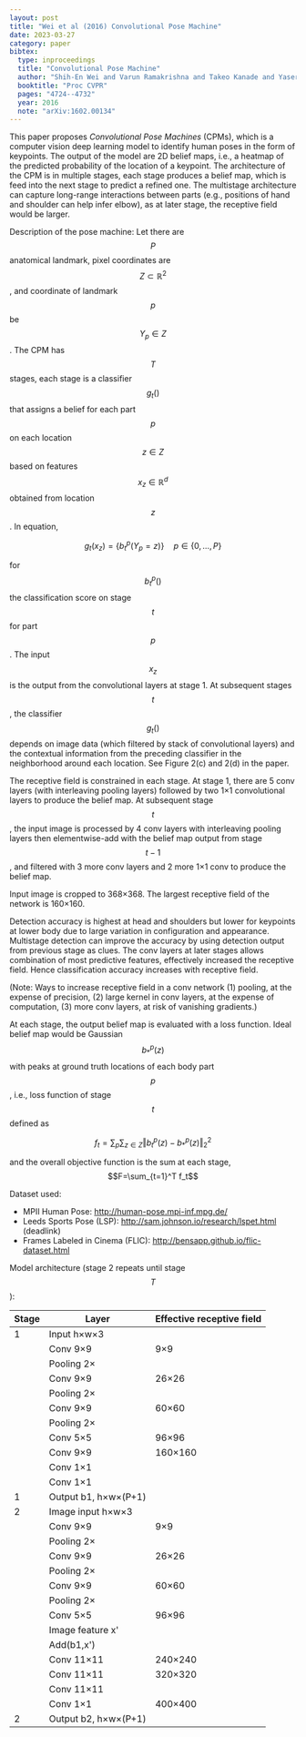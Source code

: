 ```yaml
---
layout: post
title: "Wei et al (2016) Convolutional Pose Machine"
date: 2023-03-27
category: paper
bibtex:
  type: inproceedings
  title: "Convolutional Pose Machine"
  author: "Shih-En Wei and Varun Ramakrishna and Takeo Kanade and Yaser Sheikh"
  booktitle: "Proc CVPR"
  pages: "4724--4732"
  year: 2016
  note: "arXiv:1602.00134"
---
```


This paper proposes *Convolutional Pose Machines* (CPMs), which is a computer
vision deep learning model to identify human poses in the form of keypoints.
The output of the model are 2D belief maps, i.e., a heatmap of the predicted
probability of the location of a keypoint. The architecture of the CPM is in
multiple stages, each stage produces a belief map, which is feed into the next
stage to predict a refined one. The multistage architecture can capture
long-range interactions between parts (e.g., positions of hand and shoulder can
help infer elbow), as at later stage, the receptive field would be larger.

Description of the pose machine: Let there are $$P$$ anatomical landmark, pixel
coordinates are $$Z\subset\mathbb{R}^2$$, and coordinate of landmark $$p$$ be
$$Y_p\in Z$$. The CPM has $$T$$ stages, each stage is a classifier $$g_t()$$
that assigns a belief for each part $$p$$ on each location $$z\in Z$$ based on
features $$x_z\in\mathbb{R}^d$$ obtained from location $$z$$. In equation,

$$
g_t(x_z) = \{ b_t^p(Y_p=z) \} \quad p\in\{0,\dots,P\}
$$

for $$b_t^p()$$ the classification score on stage $$t$$ for part $$p$$. The
input $$x_z$$ is the output from the convolutional layers at stage 1. At
subsequent stages $$t$$, the classifier $$g_t()$$ depends on image data (which
filtered by stack of convolutional layers) and the contextual information from
the preceding classifier in the neighborhood around each location. See Figure
2(c) and 2(d) in the paper.

The receptive field is constrained in each stage. At stage 1, there are 5 conv
layers (with interleaving pooling layers) followed by two 1×1 convolutional
layers to produce the belief map. At subsequent stage $$t$$, the input image is
processed by 4 conv layers with interleaving pooling layers then elementwise-add
with the belief map output from stage $$t-1$$, and filtered with 3 more conv
layers and 2 more 1×1 conv to produce the belief map.

Input image is cropped to 368×368. The largest receptive field of the network is
160×160.

Detection accuracy is highest at head and shoulders but lower for keypoints at
lower body due to large variation in configuration and appearance. Multistage
detection can improve the accuracy by using detection output from previous stage
as clues. The conv layers at later stages allows combination of most predictive
features, effectively increased the receptive field. Hence classification
accuracy increases with receptive field.

(Note: Ways to increase receptive field in a conv network (1) pooling, at the
expense of precision, (2) large kernel in conv layers, at the expense of
computation, (3) more conv layers, at risk of vanishing gradients.)

At each stage, the output belief map is evaluated with a loss function. Ideal
belief map would be Gaussian $$b_\ast^p(z)$$ with peaks at ground truth
locations of each body part $$p$$, i.e., loss function of stage $$t$$ defined as

$$
f_t = \sum_p \sum_{z\in Z} \Vert b_t^p(z) - b_\ast^p(z) \Vert_2^2
$$

and the overall objective function is the sum at each stage, $$F=\sum_{t=1}^T f_t$$

Dataset used:

- MPII Human Pose: http://human-pose.mpi-inf.mpg.de/
- Leeds Sports Pose (LSP): http://sam.johnson.io/research/lspet.html (deadlink)
- Frames Labeled in Cinema (FLIC): http://bensapp.github.io/flic-dataset.html

Model architecture (stage 2 repeats until stage $$T$$):

| Stage | Layer                | Effective receptive field |
|-------|----------------------|---------------------------|
| 1     | Input h×w×3          |                           |
|       | Conv 9×9             | 9×9                       |
|       | Pooling 2×           |                           |
|       | Conv 9×9             | 26×26                     |
|       | Pooling 2×           |                           |
|       | Conv 9×9             | 60×60                     |
|       | Pooling 2×           |                           |
|       | Conv 5×5             | 96×96                     |
|       | Conv 9×9             | 160×160                   |
|       | Conv 1×1             |                           |
|       | Conv 1×1             |                           |
| 1     | Output b1, h×w×(P+1) |                           |
| 2     | Image input h×w×3    |                           |
|       | Conv 9×9             | 9×9                       |
|       | Pooling 2×           |                           |
|       | Conv 9×9             | 26×26                     |
|       | Pooling 2×           |                           |
|       | Conv 9×9             | 60×60                     |
|       | Pooling 2×           |                           |
|       | Conv 5×5             | 96×96                     |
|       | Image feature x'     |                           |
|       | Add(b1,x')           |                           |
|       | Conv 11×11           | 240×240                   |
|       | Conv 11×11           | 320×320                   |
|       | Conv 11×11           |                           |
|       | Conv 1×1             | 400×400                   |
| 2     | Output b2, h×w×(P+1) |                           |
